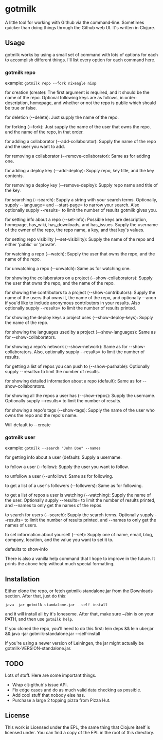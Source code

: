 # gotmilk

A little tool for working with Github via the command-line. Sometimes quicker than doing things through the Github web UI. It's written in Clojure.

## Usage

gotmilk works by using a small set of command with lots of options for each to accomplish different things. I'll list every option for each command here.

### gotmilk repo

example: `gotmilk repo --fork nixeagle nisp`

for creation (create): The first argument is required, and it should be the name of the repo. 
Optional following  keys are as follows, in order: description, homepage, and whether or not the repo 
is public which should be true or false.

for deletion (--delete): Just supply the name of the repo.

for forking (--fork): Just supply the name of the user that owns the repo,
and the name of the repo, in that order.

for adding a collaborator (--add-collaborator): Supply the name of the repo
and the user you want to add.

for removing a collaborator (--remove-collaborator): Same as for adding one.

for adding a deploy key (--add-deploy): Supply repo, key title, and the key contents.

for removing a deploy key (--remove-deploy): Supply repo name and title of the key.

for searching (--search): Supply a string with your search terms. Optionally,
supply --language=<language> and --start-page=<start-page> to narrow your search.
Also optionally supply --results=<number> to limit the number of results gotmilk gives you.

for setting info about a repo (--set-info): Possible keys are description, homepage,
has_wiki, has_downloads, and has_issues. Supply the username of the owner of the repo,
the repo name, a key, and that key's values.

for setting repo visibility (--set-visibility): Supply the name of the repo and either
'public' or 'private'.

for watching a repo (--watch): Supply the user that owns the repo, and the name of the repo.

for unwatching a repo (--unwatch): Same as for watching one.

for showing the collaborators on a project (--show-collaborators): Supply the user that
owns the repo, and the name of the repo.

for showing the contributors to a project (--show-contributors): Supply the name of the users
that owns it, the name of the repo, and optionally --anon if you'd like to include anonymous
contributors in your results. Also optionally supply --results=<number> to limit the number
of results printed.

for showing the deploy keys a project uses (--show-deploy-keys): Supply the name of the repo.

for showing the languages used by a project (--show-languages): Same as for --show-collaborators.

for showing a repo's network (--show-network): Same as for --show-collaborators. Also,
optionally supply --results=<number> to limit the number of results.

for getting a list of repos you can push to (--show-pushable): Optionally supply --results=<number>
to limit the number of results.

for showing detailed information about a repo (default): Same as for --show-collaborators.

for showing all the repos a user has (--show-repos): Supply the username. Optionally supply
--results=<number> to limit the number of results.

for showing a repo's tags (--show-tags): Supply the name of the user who owns the repo and the
repo's name.

Will default to --create


### gotmilk user

example: `gotmilk --search "John Doe" --names`

for getting info about a user (default): Supply a username.

to follow a user (--follow): Supply the user you want to follow.

to unfollow a user (--unfollow): Same as for following.

to get a list of a user's followers (--followers): Same as for following.

to get a list of repos a user is watching (--watching): Supply the name of the user.
Optionally supply --results=<number> to limit the number of results printed, and --names
to only get the names of the repos.

to search for users (--search): Supply the search terms. Optionally supply --results=<number>
to limit the number of results printed, and --names to only get the names of users.

to set information about yourself (--set): Supply one of name, email, blog, company, location,
and the value you want to set it to.

defaults to show-info


There is also a vanilla help command that I hope to improve in the future. It prints the above help without much special formatting.

## Installation

Either clone the repo, or fetch gotmilk-standalone.jar from the Downloads section. After that, just do this:

    java -jar gotmilk-standalone.jar --self-install

and it will install all by it's lonesome. After that, make sure ~/bin is on your PATH, and then use `gotmilk help`.

If you cloned the repo, you'll need to do this first:
    lein deps && lein uberjar && java -jar gotmilk-standalone.jar --self-install

If you're using a newer version of Leiningen, the jar might actually be gotmilk-VERSION-standalone.jar. 

## TODO

Lots of stuff. Here are some important things.

- Wrap clj-github's issue API.
- Fix edge cases and do as much valid data checking as possible.
- Add cool stuff that nobody else has.
- Purchase a large 2 topping pizza from Pizza Hut.

## License

This work is Licensed under the EPL, the same thing that Clojure itself is licensed under. You can find a copy of the EPL in the root of this directory.